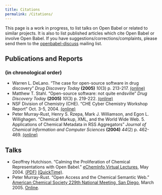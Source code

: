 ```yaml
---
title: Citations
permalink: /Citations/
---
```


This page is a work in progress, to list talks on Open Babel or related to similar projects. It is also to list published articles which cite Open Babel or involve Open Babel. If you have suggestions/corrections/complaints, please send them to the [openbabel-discuss](mailto:openbabel-discuss@lists.sourceforge.net) mailing list.

Publications and Reports
------------------------

### (in chronological order)

-   Warren L. DeLano. “The case for open-source software in drug discovery” *Drug Discovery Today* **(2005)** *10*(3) p. 213-217. [(online)](http://dx.doi.org/10.1016/S1359-6446(04)03363-X)
-   Matthew T. Stahl. “Open-source software: not quite endsville” *Drug Discovery Today* **(2005)** *10*(3) p. 219-222. [(online)](http://dx.doi.org/10.1016/S1359-6446(04)03364-1)
-   NSF Division of Chemistry (CHE). “CHE Cyber Chemistry Workshop Report” Oct. 3-5, 2004. [(online)](http://bioeng.berkeley.edu/faculty/cyber_workshop/report.html)
-   Peter Murray-Rust, Henry S. Rzepa, Mark J. Williamson, and Egon L. Willighagen. “Chemical Markup, XML, and the World Wide Web. 5. Applications of Chemical Metadata in RSS Aggregators” *Journal of Chemical Information and Computer Sciences* **(2004)** *44*(2) p. 462-469. [(online)](http://dx.doi.org/10.1021/ci034244p)

Talks
-----

-   Geoffrey Hutchison. “Calming the Proliferation of Chemical Representations with Open Babel.” [eChemInfo Virtual Lectures](http://echeminfo.com/), May 2004. [(PDF)](http://geoffhutchison.net/files/BabelTalk04.pdf) [(QuickTime)](http://geoffhutchison.net/files/BabelTalk04.mov).
-   Peter Murray-Rust. “Open Access and the Chemical Semantic Web.” [American Chemical Society 229th National Meeting, San Diego](http://www.chemistry.org/portal/a/c/s/1/acsdisplay.html?DOC=meetings%5Csandiego2005%5Csa05_index.html), March 2005. [Online](http://wwmm.ch.cam.ac.uk/presentations/acs2005/).
